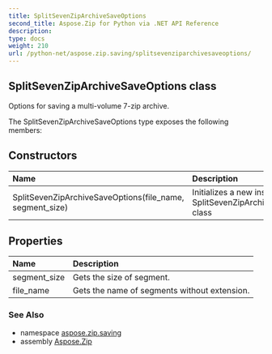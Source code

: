```yaml
---
title: SplitSevenZipArchiveSaveOptions
second_title: Aspose.Zip for Python via .NET API Reference
description: 
type: docs
weight: 210
url: /python-net/aspose.zip.saving/splitsevenziparchivesaveoptions/
---
```


## SplitSevenZipArchiveSaveOptions class

Options for saving a multi-volume 7-zip archive.

The SplitSevenZipArchiveSaveOptions type exposes the following members:
## Constructors
| Name | Description |
| :- | :- |
|SplitSevenZipArchiveSaveOptions(file_name, segment_size)|Initializes a new instance of the SplitSevenZipArchiveSaveOptions class|
## Properties
| Name | Description |
| :- | :- |
|segment_size|Gets the size of segment.|
|file_name|Gets the name of segments without extension.|

### See Also

* namespace [aspose.zip.saving](/zip/python-net/aspose.zip.saving/)
* assembly [Aspose.Zip](/zip/python-net/)


